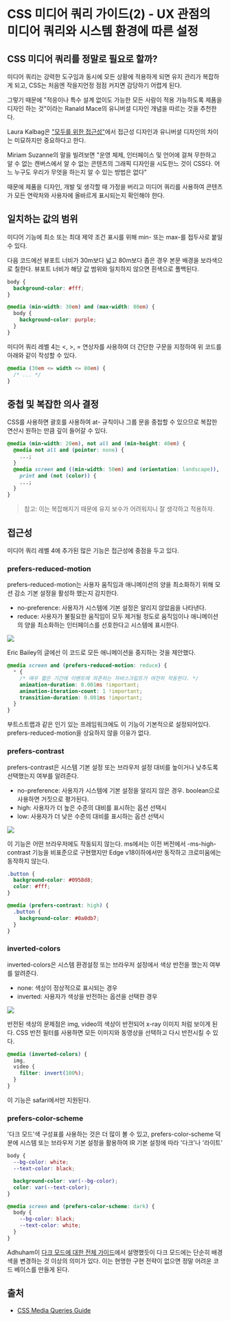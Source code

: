 # CSS 미디어 쿼리 가이드(2) - UX 관점의 미디어 쿼리와 시스템 환경에 따른 설정

## CSS 미디어 쿼리를 정말로 필요로 할까?

미디어 쿼리는 강력한 도구임과 동시에 모든 상황에 적용하게 되면 유지 관리가 복잡하게 되고, CSS는 처음엔 작을지언정 점점 커지면 감당하기 어렵게 된다.

그렇기 때문에 "적응이나 특수 설계 없이도 가능한 모든 사람이 적용 가능하도록 제품을 디자인 하는 것"이라는 Ranald Mace의 유니버셜 디자인 개념을 따르는 것을 추천한다.

Laura Kalbag은 ["모두를 위한 접근성"](https://abookapart.com/products/accessibility-for-everyone)에서 접근성 디자인과 유니버셜 디자인의 차이는 미묘하지만 중요하다고 한다.

Miriam Suzanne의 말을 빌려보면 "운영 체제, 인터페이스 및 언어에 걸쳐 무한하고 알 수 없는 캔버스에서 알 수 없는 콘텐츠의 그래픽 디자인을 시도한느 것이 CSS다. 어느 누구도 우리가 무엇을 하는지 알 수 있는 방법은 없다"

때문에 제품을 디자인, 개발 및 생각할 때 가정을 버리고 미디어 쿼리를 사용하여 콘텐츠가 모든 연락처와 사용자에 올바르게 표시되는지 확인해야 한다.

## 일치하는 값의 범위

미디어 기능에 최소 또는 최대 제약 조건 표시를 위해 min- 또는 max-를 접두사로 붙일 수 있다.

다음 코드에선 뷰포트 너비가 30m보다 넓고 80m보다 좁은 경우 본문 배경을 보라색으로 칠한다. 뷰포트 너비가 해당 값 범위와 일치하지 않으면 흰색으로 폴백된다.

```css
body {
  background-color: #fff;
}

@media (min-width: 30em) and (max-width: 80em) {
  body {
    background-color: purple;
  }
}
```

미디어 쿼리 레벨 4는 <, >, = 연상자를 사용하여 더 간단한 구문을 지정하여 위 코드를 아래와 같이 작성할 수 있다.

```css
@media (30em <= width <= 80em) {
  /* ... */
}
```

## 중첩 및 복잡한 의사 결정

CSS를 사용하면 괄호를 사용하여 at- 규칙이나 그룹 문을 중첩할 수 있으므로 복잡한 연산시 원하는 만큼 깊이 들어갈 수 있다.

```css
@media (min-width: 20em), not all and (min-height: 40em) {
  @media not all and (pointer: none) {
    ...;
  }
  @media screen and ((min-width: 50em) and (orientation: landscape)),
    print and (not (color)) {
    ...;
  }
}
```

> 참고: 이는 복잡해지기 때문에 유지 보수가 어려워지니 잘 생각하고 적용하자.

## 접근성

미디어 쿼리 레벨 4에 추가된 많은 기능은 접근성에 중점을 두고 있다.

### prefers-reduced-motion

prefers-reduced-motion는 사용자 움직임과 애니메이션의 양을 최소화하기 위해 모션 감소 기본 설정을 활성하 했는지 감지한다.

- no-preference: 사용자가 시스템에 기본 설정은 알리지 않았음을 나타낸다.
- reduce: 사용자가 불필요한 움직임이 모두 제거될 정도로 움직임이나 애니메이션의 양을 최소화하는 인터페이스를 선호한다고 시스템에 표시한다.

![](https://i0.wp.com/css-tricks.com/wp-content/uploads/2020/09/macos-preference-motion.png?resize=1024%2C772&ssl=1)

Eric Bailey의 글에선 이 코드로 모든 애니메이션을 중지하는 것을 제안했다.

```css
@media screen and (prefers-reduced-motion: reduce) {
  * {
    /* 매우 짧은 기간에 이벤트에 의존하는 자바스크립트가 여전히 작동한다. */
    animation-duration: 0.001ms !important;
    animation-iteration-count: 1 !important;
    transition-duration: 0.001ms !important;
  }
}
```

부트스트랩과 같은 인기 있는 프레임워크에도 이 기능이 기본적으로 설정되어있다. prefers-reduced-motion을 상요하지 않을 이유가 없다.

### prefers-contrast

prefers-contrast은 시스템 기본 설정 또는 브라우저 설정 대비를 높이거나 낮추도록 선택했는지 여부를 알려준다.

- no-preference: 사용자가 시스템에 기본 설정을 알리지 않은 경우. boolean으로 사용하면 거짓으로 평가된다.
- high: 사용자가 더 높은 수준의 대비를 표시하는 옵션 선택시
- low: 사용자가 더 낮은 수준의 대비를 표시하는 옵션 선택시

![](https://i0.wp.com/css-tricks.com/wp-content/uploads/2020/09/macos-preference-contrast.png?resize=1024%2C772&ssl=1)

이 기능은 어떤 브라우저에도 작동되지 않는다. ms에서는 이전 버전에서 -ms-high-contrast 기능을 비표준으로 구현했지만 Edge v18이하에서만 동작하고 크로미움에는 동작하지 않는다.

```css
.button {
  background-color: #0958d8;
  color: #fff;
}

@media (prefers-contrast: high) {
  .button {
    background-color: #0a0db7;
  }
}
```

### inverted-colors

inverted-colors은 시스템 환경설정 또는 브라우저 설정에서 색상 반전을 했는지 여부를 알려준다.

- none: 색상이 정상적으로 표시되는 경우
- inverted: 사용자가 색상을 반전하는 옵션을 선택한 경우

![](https://i0.wp.com/css-tricks.com/wp-content/uploads/2020/09/macos-preference-invert-colors.png?resize=1024%2C772&ssl=1)

반전된 색상의 문제점은 img, video의 색상이 반전되어 x-ray 이미지 처럼 보이게 된다. CSS 반전 필터를 사용하면 모든 이미지와 동영상을 선택하고 다시 반전시킬 수 있다.

```css
@media (inverted-colors) {
  img,
  video {
    filter: invert(100%);
  }
}
```

이 기능은 safari에서만 지원된다.

### prefers-color-scheme

'다크 모드'색 구성표를 사용하는 것은 더 많이 볼 수 있고, prefers-color-scheme 덕분에 시스템 또는 브라우저 기본 설정을 활용하여 IR 기본 설정에 따라 '다크'나 '라이트'

```css
body {
  --bg-color: white;
  --text-color: black;

  background-color: var(--bg-color);
  color: var(--text-color);
}

@media screen and (prefers-color-scheme: dark) {
  body {
    --bg-color: black;
    --text-color: white;
  }
}
```

Adhuham이 [다크 모드에 대한 전체 가이드](https://css-tricks.com/a-complete-guide-to-dark-mode-on-the-web/)에서 설명했듯이 다크 모드에는 단순히 배경색을 변경하는 것 이상의 의미가 있다. 이는 현명한 구현 전략이 없으면 정말 어려운 코드 베이스를 만들게 된다.

## 출처

- [CSS Media Queries Guide](https://css-tricks.com/a-complete-guide-to-css-media-queries/)
